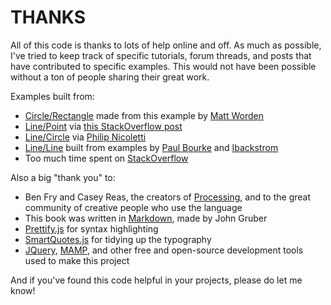 # THANKS  
All of this code is thanks to lots of help online and off. As much as possible, I've tried to keep track of specific tutorials, forum threads, and posts that have contributed to specific examples. This would not have been possible without a ton of people sharing their great work.

Examples built from:  

+ [Circle/Rectangle](circle-rect.php) made from this example by [Matt Worden](http://vband3d.tripod.com/visualbasic/tut_mixedcollisions.htm)  
+ [Line/Point](line-point.php) via [this StackOverflow post](http://stackoverflow.com/a/17693146/1167783)  
+ [Line/Circle](line-circle.php) via [Philip Nicoletti](http://www.codeguru.com/forum/showthread.php?threadid=194400)
+ [Line/Line](line-line.php) built from examples by [Paul Bourke](http://paulbourke.net/geometry/pointlineplane/) and [Ibackstrom](http://community.topcoder.com/tc?module=Static&d1=tutorials&d2=geometry2)  
+ Too much time spent on [StackOverflow](http://www.stackoverflow.com)  

Also a big "thank you" to:  

+ Ben Fry and Casey Reas, the creators of [Processing](Processing), and to the great community of creative people who use the language  
+ This book was written in [Markdown](http://daringfireball.net/projects/markdown/syntax), made by John Gruber  
+ [Prettify.js](https://github.com/google/code-prettify) for syntax highlighting  
+ [SmartQuotes.js](http://smartquotesjs.com) for tidying up the typography  
+ [JQuery](https://jquery.com/), [MAMP](https://www.mamp.info), and other free and open-source development tools used to make this project  

And if you've found this code helpful in your projects, please do let me know!